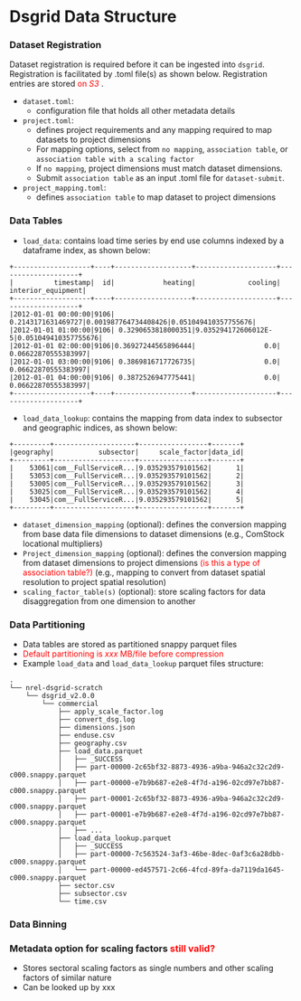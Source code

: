 # Dsgrid Data Structure

### Dataset Registration
Dataset registration is required before it can be ingested into `dsgrid`. Registration is facilitated by .toml file(s) as shown below. Registration entries are stored <span style="color:red"> on *S3* </span>.

- `dataset.toml`: 
    - configuration file that holds all other metadata details
- `project.toml`:
    - defines project requirements and any mapping required to map datasets to project dimensions
	- For mapping options, select from `no mapping`, `association table`, or `association table with a scaling factor`
	- If `no mapping`, project dimensions must match dataset dimensions.
	- Submit `association table` as an input .toml file for `dataset-submit`.
- `project_mapping.toml`: 
    - defines `association table` to map dataset to project dimensions

### Data Tables
- `load_data`: contains load time series by end use columns indexed by a dataframe index, as shown below:

```
+-------------------+----+-------------------+--------------------+--------------------+
|          timestamp|  id|            heating|             cooling|  interior_equipment|
+-------------------+----+-------------------+--------------------+--------------------+
|2012-01-01 00:00:00|9106| 0.2143171631469727|0.001987764734408426|0.051049410357755676|
|2012-01-01 01:00:00|9106| 0.3290653818000351|9.035294172606012E-5|0.051049410357755676|
|2012-01-01 02:00:00|9106|0.36927244565896444|                 0.0| 0.06622870555383997|
|2012-01-01 03:00:00|9106| 0.3869816717726735|                 0.0| 0.06622870555383997|
|2012-01-01 04:00:00|9106| 0.3872526947775441|                 0.0| 0.06622870555383997|
+-------------------+----+-------------------+--------------------+--------------------+
```

- `load_data_lookup`: contains the mapping from data index to subsector and geographic indices, as shown below:

```
+---------+--------------------+-----------------+-------+
|geography|           subsector|     scale_factor|data_id|
+---------+--------------------+-----------------+-------+
|    53061|com__FullServiceR...|9.035293579101562|      1|
|    53053|com__FullServiceR...|9.035293579101562|      2|
|    53005|com__FullServiceR...|9.035293579101562|      3|
|    53025|com__FullServiceR...|9.035293579101562|      4|
|    53045|com__FullServiceR...|9.035293579101562|      5|
+---------+--------------------+-----------------+-------+
```

- `dataset_dimension_mapping` (optional): defines the conversion mapping from base data file dimensions to dataset dimensions (e.g., ComStock locational multipliers)
- `Project_dimension_mapping` (optional): defines the conversion mapping from dataset dimensions to project dimensions <span style="color:red">(is this a type of association table?)</span> (e.g., mapping to convert from dataset spatial resolution to project spatial resolution)
- `scaling_factor_table(s)` (optional): store scaling factors for data disaggregation from one dimension to another

### Data Partitioning
- Data tables are stored as partitioned snappy parquet files
- <span style="color:red">Default partitioning is *xxx* MB/file before compression</span>
- Example `load_data` and `load_data_lookup` parquet files structure:
```
.
└── nrel-dsgrid-scratch
    └── dsgrid_v2.0.0
        └── commercial
            ├── apply_scale_factor.log
            ├── convert_dsg.log
            ├── dimensions.json
            ├── enduse.csv
            ├── geography.csv
            ├── load_data.parquet
            │   ├── _SUCCESS
            │   ├── part-00000-2c65bf32-8873-4936-a9ba-946a2c32c2d9-c000.snappy.parquet
            │   ├── part-00000-e7b9b687-e2e8-4f7d-a196-02cd97e7bb87-c000.snappy.parquet
            │   ├── part-00001-2c65bf32-8873-4936-a9ba-946a2c32c2d9-c000.snappy.parquet
            │   ├── part-00001-e7b9b687-e2e8-4f7d-a196-02cd97e7bb87-c000.snappy.parquet
            │   ├── ...     
            ├── load_data_lookup.parquet
            │   ├── _SUCCESS
            │   ├── part-00000-7c563524-3af3-46be-8dec-0af3c6a28dbb-c000.snappy.parquet
            │   └── part-00000-ed457571-2c66-4fcd-89fa-da7119da1645-c000.snappy.parquet
            ├── sector.csv
            ├── subsector.csv
            └── time.csv
```

### Data Binning

### Metadata option for scaling factors  <span style="color:red"> still valid? </span>
- Stores sectoral scaling factors as single numbers and other scaling factors of similar nature
- Can be looked up by xxx

